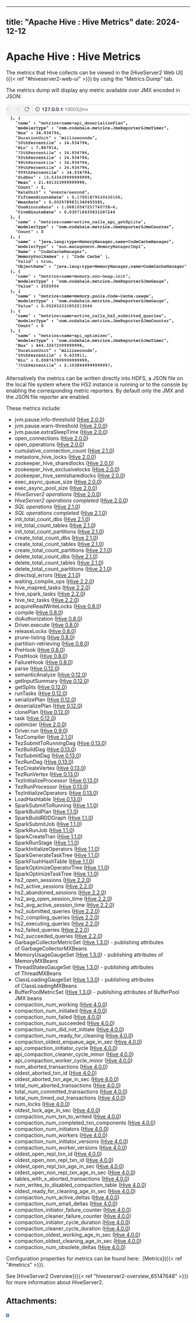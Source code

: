 ---

title: "Apache Hive : Hive Metrics"
date: 2024-12-12
----------------

# Apache Hive : Hive Metrics

The metrics that Hive collects can be viewed in the [HiveServer2 Web UI]({{< ref "#hiveserver2-web-ui" >}}) by using the "Metrics Dump" tab.

The metrics dump will display any metric available over JMX encoded in JSON: 

![](attachments/65872987/65874398.png)

Alternatively the metrics can be written directly into HDFS, a JSON file on the local file system where the HS2 instance is running or to the console by enabling the corresponding metric reporters. By default only the JMX and the JSON file reporter are enabled.

These metrics include:

* jvm.pause.info-threshold ([Hive 2.0.0](https://issues.apache.org/jira/browse/HIVE-10927))
* jvm.pause.warn-threshold ([Hive 2.0.0](https://issues.apache.org/jira/browse/HIVE-10927))
* jvm.pause.extraSleepTime ([Hive 2.0.0](https://issues.apache.org/jira/browse/HIVE-10927))
* open\_connections ([Hive 2.0.0](https://issues.apache.org/jira/browse/HIVE-10927))
* open\_operations ([Hive 2.0.0](https://issues.apache.org/jira/browse/HIVE-11984))
* cumulative\_connection\_count ([Hive 2.1.0](https://issues.apache.org/jira/browse/HIVE-12970))
* metastore\_hive\_locks ([Hive 2.0.0](https://issues.apache.org/jira/browse/HIVE-11903))
* zookeeper\_hive\_sharedlocks ([Hive 2.0.0](https://issues.apache.org/jira/browse/HIVE-11903))
* zookeeper\_hive\_exclusivelocks ([Hive 2.0.0](https://issues.apache.org/jira/browse/HIVE-11903))
* zookeeper\_hive\_semisharedlocks ([Hive 2.0.0](https://issues.apache.org/jira/browse/HIVE-11903))
* exec\_async\_queue\_size ([Hive 2.0.0](https://issues.apache.org/jira/browse/HIVE-12271))
* exec\_async\_pool\_size ([Hive 2.0.0](https://issues.apache.org/jira/browse/HIVE-12271))
* *HiveServer2 operations* ([Hive 2.0.0](https://issues.apache.org/jira/browse/HIVE-12271))
* *HiveServer2 operations completed* ([Hive 2.0.0](https://issues.apache.org/jira/browse/HIVE-12271))
* *SQL operations* ([Hive 2.1.0](https://issues.apache.org/jira/browse/HIVE-12987))
* *SQL operations completed* ([Hive 2.1.0](https://issues.apache.org/jira/browse/HIVE-12987))
* init\_total\_count\_dbs ([Hive 2.1.0](https://issues.apache.org/jira/browse/HIVE-12499))
* init\_total\_count\_tables ([Hive 2.1.0](https://issues.apache.org/jira/browse/HIVE-12499))
* init\_total\_count\_partitions ([Hive 2.1.0](https://issues.apache.org/jira/browse/HIVE-12499))
* create\_total\_count\_dbs ([Hive 2.1.0](https://issues.apache.org/jira/browse/HIVE-12733))
* create\_total\_count\_tables ([Hive 2.1.0](https://issues.apache.org/jira/browse/HIVE-12733))
* create\_total\_count\_partitions ([Hive 2.1.0](https://issues.apache.org/jira/browse/HIVE-12733))
* delete\_total\_count\_dbs ([Hive 2.1.0](https://issues.apache.org/jira/browse/HIVE-12733))
* delete\_total\_count\_tables ([Hive 2.1.0](https://issues.apache.org/jira/browse/HIVE-12733))
* delete\_total\_count\_partitions ([Hive 2.1.0](https://issues.apache.org/jira/browse/HIVE-12733))
* directsql\_errors ([Hive 2.1.0](https://issues.apache.org/jira/browse/HIVE-13585))
* waiting\_compile\_ops ([Hive 2.2.0](https://issues.apache.org/jira/browse/HIVE-13813))
* hive\_mapred\_tasks ([Hive 2.2.0](https://issues.apache.org/jira/browse/HIVE-14358))
* hive\_spark\_tasks ([Hive 2.2.0](https://issues.apache.org/jira/browse/HIVE-14358))
* hive\_tez\_tasks ([Hive 2.2.0](https://issues.apache.org/jira/browse/HIVE-14358))
* acquireReadWriteLocks ([Hive 0.8.0](https://issues.apache.org/jira/browse/HIVE-2364))
* compile ([Hive 0.8.0](https://issues.apache.org/jira/browse/HIVE-2364))
* doAuthorization ([Hive 0.8.0](https://issues.apache.org/jira/browse/HIVE-2364))
* Driver.execute ([Hive 0.8.0](https://issues.apache.org/jira/browse/HIVE-2364))
* releaseLocks ([Hive 0.8.0](https://issues.apache.org/jira/browse/HIVE-2364))
* prune-listing ([Hive 0.8.0](https://issues.apache.org/jira/browse/HIVE-2364))
* partition-retrieving ([Hive 0.8.0](https://issues.apache.org/jira/browse/HIVE-2364))
* PreHook ([Hive 0.8.0](https://issues.apache.org/jira/browse/HIVE-2364))
* PostHook ([Hive 0.8.0](https://issues.apache.org/jira/browse/HIVE-2364))
* FailureHook ([Hive 0.8.0](https://issues.apache.org/jira/browse/HIVE-2364))
* parse ([Hive 0.12.0](https://issues.apache.org/jira/browse/HIVE-5182))
* semanticAnalyze ([Hive 0.12.0](https://issues.apache.org/jira/browse/HIVE-5182))
* getInputSummary ([Hive 0.12.0](https://issues.apache.org/jira/browse/HIVE-5182))
* getSplits ([Hive 0.12.0](https://issues.apache.org/jira/browse/HIVE-5182))
* runTasks ([Hive 0.12.0](https://issues.apache.org/jira/browse/HIVE-5182))
* serializePlan ([Hive 0.12.0](https://issues.apache.org/jira/browse/HIVE-5182))
* deserializePlan ([Hive 0.12.0](https://issues.apache.org/jira/browse/HIVE-5182))
* clonePlan ([Hive 0.12.0](https://issues.apache.org/jira/browse/HIVE-5182))
* task ([Hive 0.12.0](https://issues.apache.org/jira/browse/HIVE-5182))
* optimizer ([Hive 2.0.0](https://issues.apache.org/jira/browse/HIVE-12526))
* Driver.run ([Hive 0.9.0](https://issues.apache.org/jira/browse/HIVE-2823))
* TezCompiler ([Hive 2.1.0](https://issues.apache.org/jira/browse/HIVE-13407))
* TezSubmitToRunningDag ([Hive 0.13.0](https://issues.apache.org/jira/browse/HIVE-5505))
* TezBuildDag ([Hive 0.13.0](https://issues.apache.org/jira/browse/HIVE-5505))
* TezSubmitDag ([Hive 0.13.0](https://issues.apache.org/jira/browse/HIVE-5505))
* TezRunDag ([Hive 0.13.0](https://issues.apache.org/jira/browse/HIVE-5505))
* TezCreateVertex ([Hive 0.13.0](https://issues.apache.org/jira/browse/HIVE-5505))
* TezRunVertex ([Hive 0.13.0](https://issues.apache.org/jira/browse/HIVE-5505))
* TezInitializeProcessor ([Hive 0.13.0](https://issues.apache.org/jira/browse/HIVE-5505))
* TezRunProcessor ([Hive 0.13.0](https://issues.apache.org/jira/browse/HIVE-5505))
* TezInitializeOperators ([Hive 0.13.0](https://issues.apache.org/jira/browse/HIVE-5505))
* LoadHashtable ([Hive 0.13.0](https://issues.apache.org/jira/browse/HIVE-5505))
* SparkSubmitToRunning ([Hive 1.1.0](https://issues.apache.org/jira/browse/HIVE-9136))
* SparkBuildPlan ([Hive 1.1.0](https://issues.apache.org/jira/browse/HIVE-9136))
* SparkBuildRDDGraph ([Hive 1.1.0](https://issues.apache.org/jira/browse/HIVE-9136))
* SparkSubmitJob ([Hive 1.1.0](https://issues.apache.org/jira/browse/HIVE-9136))
* SparkRunJob ([Hive 1.1.0](https://issues.apache.org/jira/browse/HIVE-9136))
* SparkCreateTran ([Hive 1.1.0](https://issues.apache.org/jira/browse/HIVE-9136))
* SparkRunStage ([Hive 1.1.0](https://issues.apache.org/jira/browse/HIVE-9136))
* SparkInitializeOperators ([Hive 1.1.0](https://issues.apache.org/jira/browse/HIVE-9136))
* SparkGenerateTaskTree ([Hive 1.1.0](https://issues.apache.org/jira/browse/HIVE-9136))
* SparkFlushHashTable ([Hive 1.1.0](https://issues.apache.org/jira/browse/HIVE-9136))
* SparkOptimizeOperatorTree ([Hive 1.1.0](https://issues.apache.org/jira/browse/HIVE-9164))
* SparkOptimizeTaskTree ([Hive 1.1.0](https://issues.apache.org/jira/browse/HIVE-9164))
* hs2\_open\_sessions ([Hive 2.2.0](https://issues.apache.org/jira/browse/HIVE-14753))
* hs2\_active\_sessions ([Hive 2.2.0](https://issues.apache.org/jira/browse/HIVE-14753))
* hs2\_abandoned\_sessions ([Hive 2.2.0](https://issues.apache.org/jira/browse/HIVE-14753))
* hs2\_avg\_open\_session\_time ([Hive 2.2.0](https://issues.apache.org/jira/browse/HIVE-14753))
* hs2\_avg\_active\_session\_time ([Hive 2.2.0](https://issues.apache.org/jira/browse/HIVE-14753))
* hs2\_submitted\_queries ([Hive 2.2.0](https://issues.apache.org/jira/browse/HIVE-14754))
* hs2\_compiling\_queries ([Hive 2.2.0](https://issues.apache.org/jira/browse/HIVE-14754))
* hs2\_executing\_queries ([Hive 2.2.0](https://issues.apache.org/jira/browse/HIVE-14754))
* hs2\_failed\_queries ([Hive 2.2.0](https://issues.apache.org/jira/browse/HIVE-14754))
* hs2\_succeeded\_queries ([Hive 2.2.0](https://issues.apache.org/jira/browse/HIVE-14754))
* GarbageCollectorMetricSet ([Hive 1.3.0](https://issues.apache.org/jira/browse/HIVE-10761)) - publishing attributes of GarbageCollectorMXBeans
* MemoryUsageGaugeSet ([Hive 1.3.0](https://issues.apache.org/jira/browse/HIVE-10761)) - publishing attributes of MemoryMXBeans
* ThreadStatesGaugeSet ([Hive 1.3.0](https://issues.apache.org/jira/browse/HIVE-10761)) - publishing attributes of ThreadMXBeans
* ClassLoadingGaugeSet ([Hive 1.3.0](https://issues.apache.org/jira/browse/HIVE-10761)) - publishing attributes of ClassLoadingMXBeans
* BufferPoolMetricSet ([Hive 1.3.0](https://issues.apache.org/jira/browse/HIVE-10761)) - publishing attributes of BufferPool JMX beans
* compaction\_num\_working ([Hive 4.0.0](https://issues.apache.org/jira/browse/HIVE-23702))
* compaction\_num\_initiated ([Hive 4.0.0](https://issues.apache.org/jira/browse/HIVE-23702))
* compaction\_num\_failed ([Hive 4.0.0](https://issues.apache.org/jira/browse/HIVE-23702))
* compaction\_num\_succeeded ([Hive 4.0.0](https://issues.apache.org/jira/browse/HIVE-23702))
* compaction\_num\_did\_not\_initiate ([Hive 4.0.0](https://issues.apache.org/jira/browse/HIVE-23702))
* compaction\_num\_ready\_for\_cleaning ([Hive 4.0.0](https://issues.apache.org/jira/browse/HIVE-23702))
* compaction\_oldest\_enqueue\_age\_in\_sec ([Hive 4.0.0](https://issues.apache.org/jira/browse/HIVE-23702))
* api\_compaction\_initiator\_cycle ([Hive 4.0.0](https://issues.apache.org/jira/browse/HIVE-24871))
* api\_compaction\_cleaner\_cycle\_minor ([Hive 4.0.0](https://issues.apache.org/jira/browse/HIVE-24871))
* api\_compaction\_worker\_cycle\_minor ([Hive 4.0.0](https://issues.apache.org/jira/browse/HIVE-24874))
* num\_aborted\_transactions ([Hive 4.0.0](https://issues.apache.org/jira/browse/HIVE-24955))
* oldest\_aborted\_txn\_id ([Hive 4.0.0](https://issues.apache.org/jira/browse/HIVE-24955))
* oldest\_aborted\_txn\_age\_in\_sec ([Hive 4.0.0](https://issues.apache.org/jira/browse/HIVE-24955))
* total\_num\_aborted\_transactions ([Hive 4.0.0](https://issues.apache.org/jira/browse/HIVE-24955))
* total\_num\_committed\_transactions ([Hive 4.0.0](https://issues.apache.org/jira/browse/HIVE-24955))
* total\_num\_timed\_out\_transactions ([Hive 4.0.0](https://issues.apache.org/jira/browse/HIVE-24955))
* num\_locks ([Hive 4.0.0](https://issues.apache.org/jira/browse/HIVE-24985))
* oldest\_lock\_age\_in\_sec ([Hive 4.0.0](https://issues.apache.org/jira/browse/HIVE-24985))
* compaction\_num\_txn\_to\_writeid ([Hive 4.0.0](https://issues.apache.org/jira/browse/HIVE-24879))
* compaction\_num\_completed\_txn\_components ([Hive 4.0.0](https://issues.apache.org/jira/browse/HIVE-24879))
* compaction\_num\_initiators ([Hive 4.0.0](https://issues.apache.org/jira/browse/HIVE-24932))
* compaction\_num\_workers ([Hive 4.0.0](https://issues.apache.org/jira/browse/HIVE-24932))
* compaction\_num\_initiator\_versions ([Hive 4.0.0](https://issues.apache.org/jira/browse/HIVE-24932))
* compaction\_num\_worker\_versions ([Hive 4.0.0](https://issues.apache.org/jira/browse/HIVE-24932))
* oldest\_open\_repl\_txn\_id ([Hive 4.0.0](https://issues.apache.org/jira/browse/HIVE-25021))
* oldest\_open\_non\_repl\_txn\_id ([Hive 4.0.0](https://issues.apache.org/jira/browse/HIVE-25021))
* oldest\_open\_repl\_txn\_age\_in\_sec ([Hive 4.0.0](https://issues.apache.org/jira/browse/HIVE-25021))
* oldest\_open\_non\_repl\_txn\_age\_in\_sec ([Hive 4.0.0](https://issues.apache.org/jira/browse/HIVE-25021))
* tables\_with\_x\_aborted\_transactions ([Hive 4.0.0](https://issues.apache.org/jira/browse/HIVE-25037))
* num\_writes\_to\_disabled\_compaction\_table ([Hive 4.0.0](https://issues.apache.org/jira/browse/HIVE-25079))
* oldest\_ready\_for\_cleaning\_age\_in\_sec ([Hive 4.0.0](https://issues.apache.org/jira/browse/HIVE-25080))
* compaction\_num\_active\_deltas ([Hive 4.0.0](https://issues.apache.org/jira/browse/HIVE-24974))
* compaction\_num\_small\_deltas ([Hive 4.0.0](https://issues.apache.org/jira/browse/HIVE-24974))
* compaction\_initiator\_failure\_counter ([Hive 4.0.0](https://issues.apache.org/jira/browse/HIVE-25390))
* compaction\_cleaner\_failure\_counter ([Hive 4.0.0](https://issues.apache.org/jira/browse/HIVE-25390))
* compaction\_initiator\_cycle\_duration ([Hive 4.0.0](https://issues.apache.org/jira/browse/HIVE-25737))
* compaction\_cleaner\_cycle\_duration ([Hive 4.0.0](https://issues.apache.org/jira/browse/HIVE-25737))
* compaction\_oldest\_working\_age\_in\_sec ([Hive 4.0.0](https://issues.apache.org/jira/browse/HIVE-25737))
* compaction\_oldest\_cleaning\_age\_in\_sec ([Hive 4.0.0](https://issues.apache.org/jira/browse/HIVE-25737))
* compaction\_num\_obsolete\_deltas ([Hive 4.0.0](https://issues.apache.org/jira/browse/HIVE-24974))

Configuration properties for metrics can be found here:  [Metrics]({{< ref "#metrics" >}}).

See [HiveServer2 Overview]({{< ref "hiveserver2-overview_65147648" >}}) for more information about HiveServer2.

## Attachments:

![](images/icons/bullet_blue.gif)


